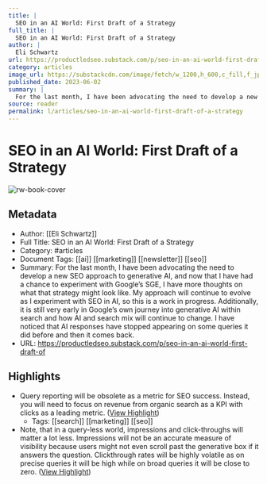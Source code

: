 ```yaml
---
title: |
  SEO in an AI World: First Draft of a Strategy
full_title: |
  SEO in an AI World: First Draft of a Strategy
author: |
  Eli Schwartz
url: https://productledseo.substack.com/p/seo-in-an-ai-world-first-draft-of
category: articles
image_url: https://substackcdn.com/image/fetch/w_1200,h_600,c_fill,f_jpg,q_auto:good,fl_progressive:steep,g_auto/https%3A%2F%2Fsubstack-post-media.s3.amazonaws.com%2Fpublic%2Fimages%2Fe7445bdd-5bc2-4cd8-8f34-a39b4696cdaa_813x313.png
published_date: 2023-06-02
summary: |
  For the last month, I have been advocating the need to develop a new SEO approach to generative AI, and now that I have had a chance to experiment with Google’s SGE, I have more thoughts on what that strategy might look like. My approach will continue to evolve as I experiment with SEO in AI, so this is a work in progress. Additionally, it is still very early in Google’s own journey into generative AI within search and how AI and search mix will continue to change. I have noticed that AI responses have stopped appearing on some queries it did before and then it comes back.
source: reader
permalink: l/articles/seo-in-an-ai-world-first-draft-of-a-strategy
---
```

# SEO in an AI World: First Draft of a Strategy

![rw-book-cover](https://substackcdn.com/image/fetch/w_1200,h_600,c_fill,f_jpg,q_auto:good,fl_progressive:steep,g_auto/https%3A%2F%2Fsubstack-post-media.s3.amazonaws.com%2Fpublic%2Fimages%2Fe7445bdd-5bc2-4cd8-8f34-a39b4696cdaa_813x313.png)

## Metadata
- Author: [[Eli Schwartz]]
- Full Title: SEO in an AI World: First Draft of a Strategy
- Category: #articles
- Document Tags: [[ai]] [[marketing]] [[newsletter]] [[seo]] 
- Summary: For the last month, I have been advocating the need to develop a new SEO approach to generative AI, and now that I have had a chance to experiment with Google’s SGE, I have more thoughts on what that strategy might look like. My approach will continue to evolve as I experiment with SEO in AI, so this is a work in progress. Additionally, it is still very early in Google’s own journey into generative AI within search and how AI and search mix will continue to change. I have noticed that AI responses have stopped appearing on some queries it did before and then it comes back.
- URL: https://productledseo.substack.com/p/seo-in-an-ai-world-first-draft-of

## Highlights
- Query reporting will be obsolete as a metric for SEO success. Instead, you will need to focus on revenue from organic search as a KPI with clicks as a leading metric. ([View Highlight](https://read.readwise.io/read/01h39d1ttss3wb5ts1f4v3jb9g))
    - Tags: [[search]] [[marketing]] [[seo]] 
- Note, that in a query-less world, impressions and click-throughs will matter a lot less. Impressions will not be an accurate measure of visibility because users might not even scroll past the generative box if it answers the question. Clickthrough rates will be highly volatile as on precise queries it will be high while on broad queries it will be close to zero. ([View Highlight](https://read.readwise.io/read/01h39d3e1ctyf15sg74v6mpejs))


